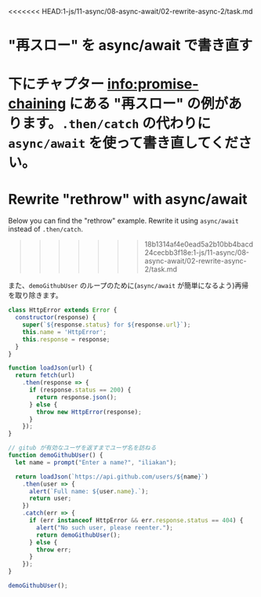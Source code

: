 
<<<<<<< HEAD:1-js/11-async/08-async-await/02-rewrite-async-2/task.md
# "再スロー" を async/await で書き直す

下にチャプター <info:promise-chaining> にある "再スロー" の例があります。`.then/catch` の代わりに `async/await` を使って書き直してください。
=======
# Rewrite "rethrow" with async/await

Below you can find the "rethrow" example. Rewrite it using `async/await` instead of `.then/catch`.
>>>>>>> 18b1314af4e0ead5a2b10bb4bacd24cecbb3f18e:1-js/11-async/08-async-await/02-rewrite-async-2/task.md

また、`demoGithubUser` のループのために(`async/await` が簡単になるよう)再帰を取り除きます。

```js run
class HttpError extends Error {
  constructor(response) {
    super(`${response.status} for ${response.url}`);
    this.name = 'HttpError';
    this.response = response;
  }
}

function loadJson(url) {
  return fetch(url)
    .then(response => {
      if (response.status == 200) {
        return response.json();
      } else {
        throw new HttpError(response);
      }
    });
}

// gitub が有効なユーザを返すまでユーザ名を訪ねる
function demoGithubUser() {
  let name = prompt("Enter a name?", "iliakan");

  return loadJson(`https://api.github.com/users/${name}`)
    .then(user => {
      alert(`Full name: ${user.name}.`);
      return user;
    })
    .catch(err => {
      if (err instanceof HttpError && err.response.status == 404) {
        alert("No such user, please reenter.");
        return demoGithubUser();
      } else {
        throw err;
      }
    });
}

demoGithubUser();
```
